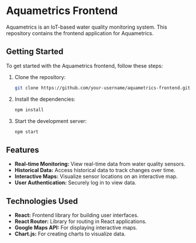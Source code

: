 # Aquametrics Frontend

Aquametrics is an IoT-based water quality monitoring system. This repository contains the frontend application for Aquametrics.

## Getting Started

To get started with the Aquametrics frontend, follow these steps:

1. Clone the repository:

    ```bash
    git clone https://github.com/your-username/aquametrics-frontend.git
    ```

2. Install the dependencies:

    ```bash
    npm install
    ```

3. Start the development server:

    ```bash
    npm start
    ```


## Features

- **Real-time Monitoring:** View real-time data from water quality sensors.
- **Historical Data:** Access historical data to track changes over time.
- **Interactive Maps:** Visualize sensor locations on an interactive map.
- **User Authentication:** Securely log in to view data.

## Technologies Used

- **React:** Frontend library for building user interfaces.
- **React Router:** Library for routing in React applications.
- **Google Maps API:** For displaying interactive maps.
- **Chart.js:** For creating charts to visualize data.
